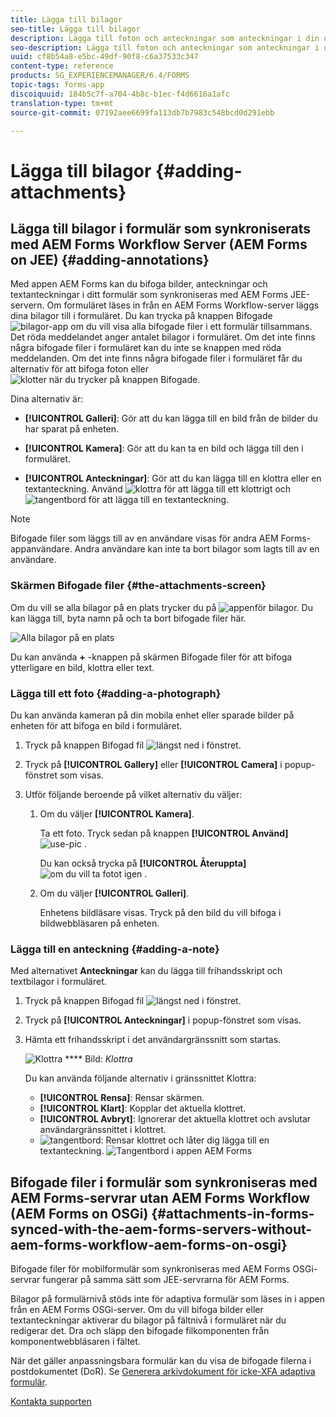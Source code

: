 ```yaml
---
title: Lägga till bilagor
seo-title: Lägga till bilagor
description: Lägga till foton och anteckningar som anteckningar i din uppgift i appen AEM Forms
seo-description: Lägga till foton och anteckningar som anteckningar i din uppgift i appen AEM Forms
uuid: cf8b54a8-e5bc-49df-90f8-c6a37533c347
content-type: reference
products: SG_EXPERIENCEMANAGER/6.4/FORMS
topic-tags: forms-app
discoiquuid: 184b5c7f-a704-4b8c-b1ec-f4d6616a1afc
translation-type: tm+mt
source-git-commit: 07192aee6699fa113db7b7983c548bcd0d291ebb

---
```



# Lägga till bilagor {#adding-attachments}

## Lägga till bilagor i formulär som synkroniserats med AEM Forms Workflow Server (AEM Forms on JEE) {#adding-annotations}

Med appen AEM Forms kan du bifoga bilder, anteckningar och textanteckningar i ditt formulär som synkroniseras med AEM Forms JEE-servern. Om formuläret läses in från en AEM Forms Workflow-server läggs dina bilagor till i formuläret. Du kan trycka på knappen Bifogade ![bilagor-app](assets/attachments-app.png) om du vill visa alla bifogade filer i ett formulär tillsammans. Det röda meddelandet anger antalet bilagor i formuläret. Om det inte finns några bifogade filer i formuläret kan du inte se knappen med röda meddelanden. Om det inte finns några bifogade filer i formuläret får du alternativ för att bifoga foton eller ![klotter när du trycker på knappen Bifogade](assets/attch.png).

Dina alternativ är:

* **[!UICONTROL Galleri]**: Gör att du kan lägga till en bild från de bilder du har sparat på enheten.

* **[!UICONTROL Kamera]**: Gör att du kan ta en bild och lägga till den i formuläret.

* **[!UICONTROL Anteckningar]**: Gör att du kan lägga till en klottra eller en textanteckning. Använd ![klottra](assets/scribble.png) för att lägga till ett klottrigt och ![tangentbord](assets/keyboard.png) för att lägga till en textanteckning.

>[!NOTE]
>
>Bifogade filer som läggs till av en användare visas för andra AEM Forms-appanvändare. Andra användare kan inte ta bort bilagor som lagts till av en användare.


### Skärmen Bifogade filer {#the-attachments-screen}

Om du vill se alla bilagor på en plats trycker du på ![appen](assets/attachments-app.png)för bilagor. Du kan lägga till, byta namn på och ta bort bifogade filer här.

![Alla bilagor på en plats](assets/attachments-screen.png)

Du kan använda **+** -knappen på skärmen Bifogade filer för att bifoga ytterligare en bild, klottra eller text.

### Lägga till ett foto {#adding-a-photograph}

Du kan använda kameran på din mobila enhet eller sparade bilder på enheten för att bifoga en bild i formuläret.

1. Tryck på knappen Bifogad fil ![längst ned](assets/attch.png) i fönstret.
1. Tryck på **[!UICONTROL Gallery]** eller **[!UICONTROL Camera]** i popup-fönstret som visas.
1. Utför följande beroende på vilket alternativ du väljer:

   1. Om du väljer **[!UICONTROL Kamera]**.

      Ta ett foto. Tryck sedan på knappen **[!UICONTROL Använd]** ![use-pic](assets/use-pic.png) .

      Du kan också trycka på **[!UICONTROL Återuppta]** ![om du vill ta fotot igen](assets/retake.png) .

   1. Om du väljer **[!UICONTROL Galleri]**.

      Enhetens bildläsare visas. Tryck på den bild du vill bifoga i bildwebbläsaren på enheten.

### Lägga till en anteckning {#adding-a-note}

Med alternativet **Anteckningar** kan du lägga till frihandsskript och textbilagor i formuläret.

1. Tryck på knappen Bifogad fil ![längst ned](assets/attch.png) i fönstret.
1. Tryck på **[!UICONTROL Anteckningar]** i popup-fönstret som visas.
1. Hämta ett frihandsskript i det användargränssnitt som startas.

   ![Klottra](assets/scribble-ui.png)
   **** Bild: *Klottra*

   Du kan använda följande alternativ i gränssnittet Klottra:

   * **[!UICONTROL Rensa]**: Rensar skärmen.
   * **[!UICONTROL Klart]**: Kopplar det aktuella klottret.
   * **[!UICONTROL Avbryt]**: Ignorerar det aktuella klottret och avslutar användargränssnittet i klottret.
   * ![tangentbord](assets/keyboard.png): Rensar klottret och låter dig lägga till en textanteckning.
   ![Tangentbord i appen AEM Forms](assets/keyboard-inapp.png)

## Bifogade filer i formulär som synkroniseras med AEM Forms-servrar utan AEM Forms Workflow (AEM Forms on OSGi) {#attachments-in-forms-synced-with-the-aem-forms-servers-without-aem-forms-workflow-aem-forms-on-osgi}

Bifogade filer för mobilformulär som synkroniseras med AEM Forms OSGi-servrar fungerar på samma sätt som JEE-servrarna för AEM Forms.

Bilagor på formulärnivå stöds inte för adaptiva formulär som läses in i appen från en AEM Forms OSGi-server. Om du vill bifoga bilder eller textanteckningar aktiverar du bilagor på fältnivå i formuläret när du redigerar det. Dra och släpp den bifogade filkomponenten från komponentwebbläsaren i fältet.

När det gäller anpassningsbara formulär kan du visa de bifogade filerna i postdokumentet (DoR). Se [Generera arkivdokument för icke-XFA adaptiva formulär](/help/forms/using/generate-document-of-record-for-non-xfa-based-adaptive-forms.md).

[Kontakta supporten](https://www.adobe.com/account/sign-in.supportportal.html)
